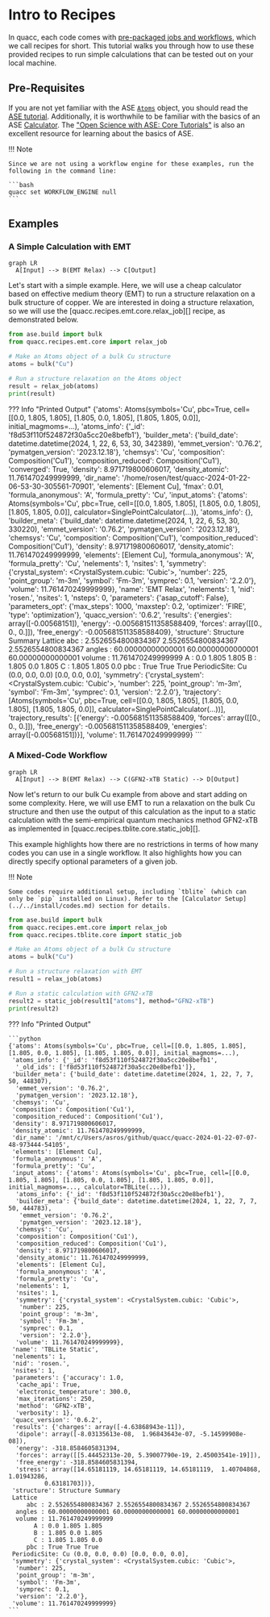 # Intro to Recipes

In quacc, each code comes with [pre-packaged jobs and workflows](recipes_list.md), which we call recipes for short. This tutorial walks you through how to use these provided recipes to run simple calculations that can be tested out on your local machine.

## Pre-Requisites

If you are not yet familiar with the ASE [`Atoms`](https://wiki.fysik.dtu.dk/ase/ase/atoms.html) object, you should read the [ASE tutorial](https://wiki.fysik.dtu.dk/ase/ase/atoms.html). Additionally, it is worthwhile to be familiar with the basics of an ASE [Calculator](https://wiki.fysik.dtu.dk/ase/ase/calculators/calculators.html). The ["Open Science with ASE: Core Tutorials"](https://ase-workshop-2023.github.io/tutorial/) is also an excellent resource for learning about the basics of ASE.

!!! Note

    Since we are not using a workflow engine for these examples, run the following in the command line:

    ```bash
    quacc set WORKFLOW_ENGINE null
    ```

## Examples

### A Simple Calculation with EMT

```mermaid
graph LR
  A[Input] --> B(EMT Relax) --> C[Output]
```

Let's start with a simple example. Here, we will use a cheap calculator based on effective medium theory (EMT) to run a structure relaxation on a bulk structure of copper. We are interested in doing a structure relaxation, so we will use the [quacc.recipes.emt.core.relax_job][] recipe, as demonstrated below.

```python
from ase.build import bulk
from quacc.recipes.emt.core import relax_job

# Make an Atoms object of a bulk Cu structure
atoms = bulk("Cu")

# Run a structure relaxation on the Atoms object
result = relax_job(atoms)
print(result)
```

??? Info "Printed Output"
    {'atoms': Atoms(symbols='Cu', pbc=True, cell=[[0.0, 1.805, 1.805], [1.805, 0.0, 1.805], [1.805, 1.805, 0.0]], initial_magmoms=...),
     'atoms_info': {'_id': 'f8d53f110f524872f30a5cc20e8befb1'},
     'builder_meta': {'build_date': datetime.datetime(2024, 1, 22, 6, 53, 30, 342389),
      'emmet_version': '0.76.2',
      'pymatgen_version': '2023.12.18'},
     'chemsys': 'Cu',
     'composition': Composition('Cu1'),
     'composition_reduced': Composition('Cu1'),
     'converged': True,
     'density': 8.971719800606017,
     'density_atomic': 11.761470249999999,
     'dir_name': '/home/rosen/test/quacc-2024-01-22-06-53-30-305561-70901',
     'elements': [Element Cu],
     'fmax': 0.01,
     'formula_anonymous': 'A',
     'formula_pretty': 'Cu',
     'input_atoms': {'atoms': Atoms(symbols='Cu', pbc=True, cell=[[0.0, 1.805, 1.805], [1.805, 0.0, 1.805], [1.805, 1.805, 0.0]], calculator=SinglePointCalculator(...)),
      'atoms_info': {},
      'builder_meta': {'build_date': datetime.datetime(2024, 1, 22, 6, 53, 30, 330220),
       'emmet_version': '0.76.2',
       'pymatgen_version': '2023.12.18'},
      'chemsys': 'Cu',
      'composition': Composition('Cu1'),
      'composition_reduced': Composition('Cu1'),
      'density': 8.971719800606017,
      'density_atomic': 11.761470249999999,
      'elements': [Element Cu],
      'formula_anonymous': 'A',
      'formula_pretty': 'Cu',
      'nelements': 1,
      'nsites': 1,
      'symmetry': {'crystal_system': <CrystalSystem.cubic: 'Cubic'>,
       'number': 225,
       'point_group': 'm-3m',
       'symbol': 'Fm-3m',
       'symprec': 0.1,
       'version': '2.2.0'},
      'volume': 11.761470249999999},
     'name': 'EMT Relax',
     'nelements': 1,
     'nid': 'rosen.',
     'nsites': 1,
     'nsteps': 0,
     'parameters': {'asap_cutoff': False},
     'parameters_opt': {'max_steps': 1000,
      'maxstep': 0.2,
      'optimizer': 'FIRE',
      'type': 'optimization'},
     'quacc_version': '0.6.2',
     'results': {'energies': array([-0.00568151]),
      'energy': -0.005681511358588409,
      'forces': array([[0., 0., 0.]]),
      'free_energy': -0.005681511358588409},
     'structure': Structure Summary
     Lattice
         abc : 2.5526554800834367 2.5526554800834367 2.5526554800834367
      angles : 60.00000000000001 60.00000000000001 60.00000000000001
      volume : 11.761470249999999
           A : 0.0 1.805 1.805
           B : 1.805 0.0 1.805
           C : 1.805 1.805 0.0
         pbc : True True True
     PeriodicSite: Cu (0.0, 0.0, 0.0) [0.0, 0.0, 0.0],
     'symmetry': {'crystal_system': <CrystalSystem.cubic: 'Cubic'>,
      'number': 225,
      'point_group': 'm-3m',
      'symbol': 'Fm-3m',
      'symprec': 0.1,
      'version': '2.2.0'},
     'trajectory': [Atoms(symbols='Cu', pbc=True, cell=[[0.0, 1.805, 1.805], [1.805, 0.0, 1.805], [1.805, 1.805, 0.0]], calculator=SinglePointCalculator(...))],
     'trajectory_results': [{'energy': -0.005681511358588409,
       'forces': array([[0., 0., 0.]]),
       'free_energy': -0.005681511358588409,
       'energies': array([-0.00568151])}],
     'volume': 11.761470249999999}
    ```

### A Mixed-Code Workflow

```mermaid
graph LR
  A[Input] --> B(EMT Relax) --> C(GFN2-xTB Static) --> D[Output]
```

Now let's return to our bulk Cu example from above and start adding on some complexity. Here, we will use EMT to run a relaxation on the bulk Cu structure and then use the output of this calculation as the input to a static calculation with the semi-empirical quantum mechanics method GFN2-xTB as implemented in [quacc.recipes.tblite.core.static_job][].

This example highlights how there are no restrictions in terms of how many codes you can use in a single workflow. It also highlights how you can directly specify optional parameters of a given job.

!!! Note

    Some codes require additional setup, including `tblite` (which can only be `pip` installed on Linux). Refer to the [Calculator Setup](../../install/codes.md) section for details.

```python
from ase.build import bulk
from quacc.recipes.emt.core import relax_job
from quacc.recipes.tblite.core import static_job

# Make an Atoms object of a bulk Cu structure
atoms = bulk("Cu")

# Run a structure relaxation with EMT
result1 = relax_job(atoms)

# Run a static calculation with GFN2-xTB
result2 = static_job(result1["atoms"], method="GFN2-xTB")
print(result2)
```

??? Info "Printed Output"

    ```python
    {'atoms': Atoms(symbols='Cu', pbc=True, cell=[[0.0, 1.805, 1.805], [1.805, 0.0, 1.805], [1.805, 1.805, 0.0]], initial_magmoms=...),
     'atoms_info': {'_id': 'f8d53f110f524872f30a5cc20e8befb1',
      '_old_ids': ['f8d53f110f524872f30a5cc20e8befb1']},
     'builder_meta': {'build_date': datetime.datetime(2024, 1, 22, 7, 7, 50, 448307),
      'emmet_version': '0.76.2',
      'pymatgen_version': '2023.12.18'},
     'chemsys': 'Cu',
     'composition': Composition('Cu1'),
     'composition_reduced': Composition('Cu1'),
     'density': 8.971719800606017,
     'density_atomic': 11.761470249999999,
     'dir_name': '/mnt/c/Users/asros/github/quacc/quacc-2024-01-22-07-07-48-973444-54105',
     'elements': [Element Cu],
     'formula_anonymous': 'A',
     'formula_pretty': 'Cu',
     'input_atoms': {'atoms': Atoms(symbols='Cu', pbc=True, cell=[[0.0, 1.805, 1.805], [1.805, 0.0, 1.805], [1.805, 1.805, 0.0]], initial_magmoms=..., calculator=TBLite(...)),
      'atoms_info': {'_id': 'f8d53f110f524872f30a5cc20e8befb1'},
      'builder_meta': {'build_date': datetime.datetime(2024, 1, 22, 7, 7, 50, 444783),
       'emmet_version': '0.76.2',
       'pymatgen_version': '2023.12.18'},
      'chemsys': 'Cu',
      'composition': Composition('Cu1'),
      'composition_reduced': Composition('Cu1'),
      'density': 8.971719800606017,
      'density_atomic': 11.761470249999999,
      'elements': [Element Cu],
      'formula_anonymous': 'A',
      'formula_pretty': 'Cu',
      'nelements': 1,
      'nsites': 1,
      'symmetry': {'crystal_system': <CrystalSystem.cubic: 'Cubic'>,
       'number': 225,
       'point_group': 'm-3m',
       'symbol': 'Fm-3m',
       'symprec': 0.1,
       'version': '2.2.0'},
      'volume': 11.761470249999999},
     'name': 'TBLite Static',
     'nelements': 1,
     'nid': 'rosen.',
     'nsites': 1,
     'parameters': {'accuracy': 1.0,
      'cache_api': True,
      'electronic_temperature': 300.0,
      'max_iterations': 250,
      'method': 'GFN2-xTB',
      'verbosity': 1},
     'quacc_version': '0.6.2',
     'results': {'charges': array([-4.63868943e-11]),
      'dipole': array([-8.03135613e-08,  1.96843643e-07, -5.14599908e-08]),
      'energy': -318.8584605831394,
      'forces': array([[5.44452313e-20, 5.39007790e-19, 2.45003541e-19]]),
      'free_energy': -318.8584605831394,
      'stress': array([14.65181119, 14.65181119, 14.65181119,  1.40704868,  1.01943286,
              0.63181703])},
     'structure': Structure Summary
     Lattice
         abc : 2.5526554800834367 2.5526554800834367 2.5526554800834367
      angles : 60.00000000000001 60.00000000000001 60.00000000000001
      volume : 11.761470249999999
           A : 0.0 1.805 1.805
           B : 1.805 0.0 1.805
           C : 1.805 1.805 0.0
         pbc : True True True
     PeriodicSite: Cu (0.0, 0.0, 0.0) [0.0, 0.0, 0.0],
     'symmetry': {'crystal_system': <CrystalSystem.cubic: 'Cubic'>,
      'number': 225,
      'point_group': 'm-3m',
      'symbol': 'Fm-3m',
      'symprec': 0.1,
      'version': '2.2.0'},
     'volume': 11.761470249999999}
    ```
